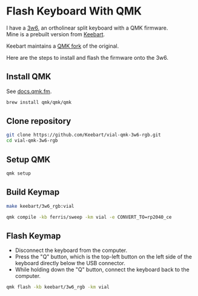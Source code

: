# Flash Keyboard With QMK

I have a [3w6](https://github.com/weteor/3W6), an ortholinear split keyboard with a QMK firmware.\
Mine is a prebuilt version from [Keebart](https://www.keebart.com/de/produkte/3w6).

Keebart maintains a [QMK fork](https://github.com/Keebart/vial-qmk-3w6-rgb) of the original.

Here are the steps to install and flash the firmware onto the 3w6.

## Install QMK

See [docs.qmk.fm](https://docs.qmk.fm/).

```bash
brew install qmk/qmk/qmk
```

## Clone repository

```bash
git clone https://github.com/Keebart/vial-qmk-3w6-rgb.git
cd vial-qmk-3w6-rgb
```

## Setup QMK

```bash
qmk setup
```

## Build Keymap

```bash
make keebart/3w6_rgb:vial
```

```bash
qmk compile -kb ferris/sweep -km vial -e CONVERT_TO=rp2040_ce
```

## Flash Keymap

- Disconnect the keyboard from the computer.
- Press the "Q" button, which is the top-left button on the left side of the keyboard directly below the USB connector.
- While holding down the "Q" button, connect the keyboard back to the computer.

```bash
qmk flash -kb keebart/3w6_rgb -km vial
```
